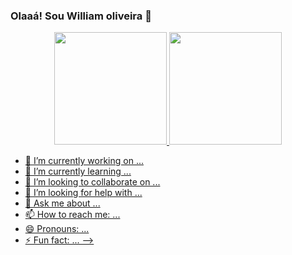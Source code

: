 ### Olaaá! Sou William oliveira 👋
<div align="center">
  <a href="https://github.com/olliverplay">
  <img height="180em" src="https://github-readme-stats.vercel.app/api?username=olliverplay&show_icons=true&theme=dracula&include_all_commits=true&count_private=true"/>
  <img height="180em" src="https://github-readme-stats.vercel.app/api/top-langs/?username=olliverplay&layout=compact&langs_count=7&theme=dracula"/>
</div>

 

- 🔭 I’m currently working on ...
- 🌱 I’m currently learning ...
- 👯 I’m looking to collaborate on ...
- 🤔 I’m looking for help with ...
- 💬 Ask me about ...
- 📫 How to reach me: ...
- 😄 Pronouns: ...
- ⚡ Fun fact: ...
-->

